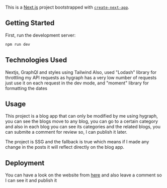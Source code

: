 This is a [Next.js](https://nextjs.org/) project bootstrapped with [`create-next-app`](https://github.com/vercel/next.js/tree/canary/packages/create-next-app).

## Getting Started

First, run the development server:

```bash
npm run dev
```

## Technologies Used

Nextjs, GraphQl and styles using Tailwind
Also, used "Lodash" library for throttling my API requests as hygraph has a very low number of requests just use it on each request in the dev mode, and "moment" library for formatting the dates

## Usage

This project is a blog app that can only be modified by me using hygraph, you can see the blogs move to any blog, you can go to a certain category and also in each blog you can see its categories and the related blogs, you can submite a comment for review so, I can publish it later.

The project is SSG and the fallback is true which means if I made any change in the posts it will reflect directly on the blog app.

## Deployment

You can have a look on the website from [here](https://next-graphql-blog-pi.vercel.app/) and also leave a comment so I can see it and publish it
